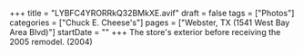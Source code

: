 +++
title = "LYBFC4YRORRkQ32BMkXE.avif"
draft = false
tags = ["Photos"]
categories = ["Chuck E. Cheese's"]
pages = ["Webster, TX (1541 West Bay Area Blvd)"]
startDate = ""
+++
The store's exterior before receiving the 2005 remodel. (2004)
